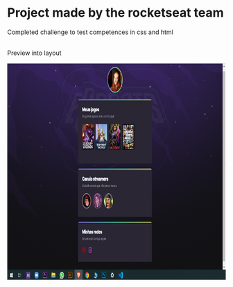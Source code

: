 # Project made by the rocketseat team

<p>
Completed challenge to test competences in css and html

<br>Preview into layout

<p align="center">
<img src="https://github.com/Natandroulis/Rocketseat-mission-sport-explorer/blob/master/Assets/printNLW.png?raw=true"
height="500px" width="650px"> 
</p>

